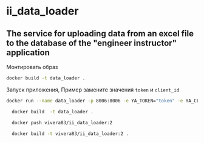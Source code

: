 # ii_data_loader
The service for uploading data from an excel file to the database of the "engineer instructor" application
-------


Монтировать образ
```bash
docker build -t data_loader .
```



Запуск приложения, Пример замените значения `token` и `client_id`
```bash
docker run --name data_loader -p 8006:8006 -e YA_TOKEN="token" -e YA_CLIENT_ID="client_id" data_loader
```

```bash
  docker build  -t data_loader .
```
```bash
  docker push vivera83/ii_data_loader:2
```
```bash
  docker build -t vivera83/ii_data_loader:2 .
```